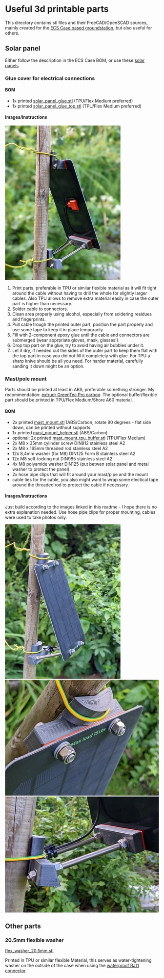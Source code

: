 # Useful 3d printable parts

This directory contains stl files and their FreeCAD/OpenSCAD sources,
mainly created for the [ECS Case based groundstation](/_02pcb/ECSCase%20Board), but also useful for others.

## Solar panel
Either follow the description in the ECS Case BOM, or use these [solar panels](https://www.aliexpress.com/item/32890517531.html).

### Glue cover for electrical connections

#### BOM
* 1x printed [solar_panel_glue.stl](solar_panel/electrical_connection/solar_panel_glue.stl) (TPU/Flex Medium preferred)
* 1x printed [solar_panel_glue_top.stl](solar_panel/electrical_connection/solar_panel_glue_top.stl) (TPU/Flex Medium preferred)

#### Images/Instructions

![solar panel back](solar_panel/_images/back.jpg)

1. Print parts, preferable in TPU or similar flexible material as it will fit tight around the cable without having to drill the whole for slightly larger cables. Also TPU allows to remove extra material easily in case the outer part is higher than necessary.
2. Solder cable to connectors.
3. Clean area properly using alcohol, especially from soldering residues and fingerprints.
4. Pull cable trough the printed outer part, position the part properly and use some tape to keep it in place temporarily.
5. Fill with 2-component epoxy glue until the cable and connectors are submerged (wear apprpriate gloves, mask, glasses!).
6. Drop top part on the glue, try to avoid having air bubbles under it.
7. Let it dry, if needed cut the sides of the outer part to keep them flat with the top part in case you did not fill it completely with glue. For TPU a sharp knive should be all you need. For harder material, carefully sanding it down might be an option.



### Mast/pole mount

Parts should be printed at least in ABS, preferable something stronger. My recommendation: [extrudr GreenTec Pro carbon](https://www.extrudr.com/en/products/catalogue/greentec-pro-carbon_2410/). The optional buffer/flexible part should be printed in TPU/Flex Medium/Shore A60 material.


#### BOM
* 2x printed [mast_mount.stl](solar_panel/mount/mast_mount.stl) (ABS/Carbon, rotate 90 degrees - flat side down, can be printed without supports.
* 1x printed [mast_mount_helper.stl](solar_panel/mount/mast_mount_helper.stl) (ABS/Carbon)
* optional: 2x printed [mast_mount_tpu_buffer.stl](solar_panel/mount/mast_mount_tpu_buffer.stl) (TPU/Flex Medium)
* 2x M8 x 35mm cylinder screw DIN912 stainless steel A2
* 2x M8 x 165mm threaded rod stainless steel A2
* 12x 8,4mm washer (for M8) DIN125 Form B stainless steel A2
* 12x M8 self-locking nut DIN985 stainless steel A2
* 4x M8 polyamide washer DIN125 (put betwen solar panel and metal washer to protect the panel)
* 2x hose pipe clips that will fit around your mast/pipe and the mount
* cable ties for the cable, you also might want to wrap some electical tape around the threaded rod to protect the cable if necessary.

#### Images/Instructions
Just build according to the images linked in this readme - I hope there is no extra explanation needed. Use hose pipe clips for proper mounting, cables were used to take photos only.

![solar panel front](solar_panel/_images/front.jpg)
![solar panel upper part](solar_panel/_images/upper_part.jpg)
![solar panel lower part](solar_panel/_images/lower_part.jpg)

## Other parts
### 20.5mm flexible washer
[flex_washer_20.5mm.stl](other_parts/flex_washer_20.5mm.stl)

Printed in TPU or similar flexible Material, this serves as water-tightening washer
on the outside of the case when using the [waterproof RJ11 connector](https://www.aliexpress.com/item/1005004064498188.html).
